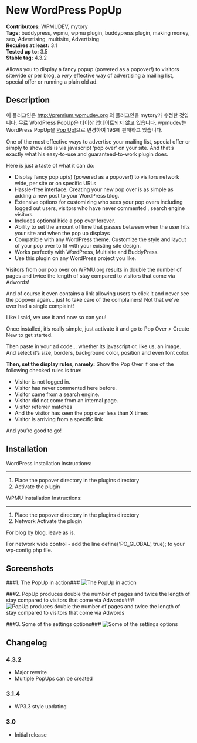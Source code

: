 # New WordPress PopUp #
**Contributors:** WPMUDEV, mytory  
**Tags:** buddypress, wpmu, wpmu plugin, buddypress plugin, making money, seo, Advertising, multisite, Advertising  
**Requires at least:** 3.1  
**Tested up to:** 3.5  
**Stable tag:** 4.3.2  

Allows you to display a fancy popup (powered as a popover!) to visitors sitewide or per blog, a *very* effective way of advertising a mailing list, special offer or running a plain old ad.

## Description ##

이 플러그인은 http://premium.wpmudev.org 의 플러그인을 mytory가 수정한 것입니다. 무료 WordPress PopUp은 더이상 업데이트되지 않고 있습니다. wpmudev는 WordPress PopUp을 [Pop Up!](http://premium.wpmudev.org/project/the-pop-over-plugin/)으로 변경하여 19$에 판매하고 있습니다.

One of the most effective ways to advertise your mailing list, special offer or simply to show ads is via javascript ‘pop over’ on your site. And that’s exactly what his easy-to-use and guaranteed-to-work plugin does.

Here is just a taste of what it can do:

- Display fancy pop up(s) (powered as a popover!) to visitors network wide, per site or on specific URLs
- Hassle-free interface. Creating your new pop over is as simple as adding a new post to your WordPress blog.
- Extensive options for customizing who sees your pop overs including logged out users, visitors who have never commented , search engine visitors.
- Includes optional hide a pop over forever.
- Ability to set the amount of time that passes between when the user hits your site and when the pop up displays
- Compatible with any WordPress theme. Customize the style and layout of your pop over to fit with your existing site design.
- Works perfectly with WordPress, Multisite and BuddyPress.
- Use this plugin on any WordPress project you like.

Visitors from our pop over on WPMU.org results in double the number of pages and twice the length of stay compared to visitors that come via Adwords!

And of course it even contains a link allowing users to click it and never see the popover again… just to take care of the complainers! Not that we’ve ever had a single complaint!

Like I said, we use it and now so can you!

Once installed, it’s really simple, just activate it and go to Pop Over > Create New to get started.

Then paste in your ad code… whether its javascript or, like us, an image. And select it’s size, borders, background color, position and even font color.

**Then, set the display rules, namely:** Show the Pop Over if one of the following checked rules is true:  

- Visitor is not logged in.
- Visitor has never commented here before.
- Visitor came from a search engine.
- Visitor did not come from an internal page.
- Visitor referrer matches
- And the visitor has seen the pop over less than  X  times
- Visitor is arriving from a specific link

And you’re good to go!

## Installation ##

WordPress Installation Instructions:

----------------------------------------------------------------------

1) Place the popover directory in the plugins directory
2) Activate the plugin


WPMU Installation Instructions:

----------------------------------------------------------------------

1) Place the popover directory in the plugins directory
2) Network Activate the plugin

For blog by blog, leave as is.

For network wide control - add the line define('PO_GLOBAL', true); to your wp-config.php file.

## Screenshots ##

###1. The PopUp in action###
![The PopUp in action](http://s.wordpress.org/extend/plugins/new-wordpress-popup/screenshot-1.png)

###2. PopUp produces double the number of pages and twice the length of stay compared to visitors that come via Adwords###
![PopUp produces double the number of pages and twice the length of stay compared to visitors that come via Adwords](http://s.wordpress.org/extend/plugins/new-wordpress-popup/screenshot-2.png)

###3. Some of the settings options###
![Some of the settings options](http://s.wordpress.org/extend/plugins/new-wordpress-popup/screenshot-3.png)


## Changelog ##

### 4.3.2 ###
* Major rewrite
* Multiple PopUps can be created

### 3.1.4 ###
* WP3.3 style updating

### 3.0 ###
* Initial release
